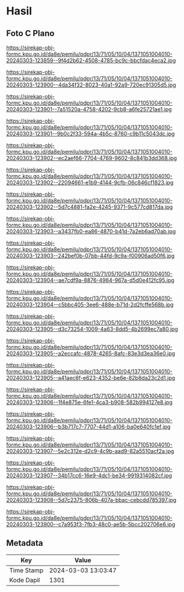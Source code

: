 # Hasil

## Foto C Plano

https://sirekap-obj-formc.kpu.go.id/da8e/pemilu/pdpr/13/71/05/10/04/1371051004010-20240303-123859--9f4d2b62-4508-4785-bc9c-bbcfdac4eca2.jpg

https://sirekap-obj-formc.kpu.go.id/da8e/pemilu/pdpr/13/71/05/10/04/1371051004010-20240303-123900--4da34f32-8023-40a1-92a9-720ec91305d5.jpg

https://sirekap-obj-formc.kpu.go.id/da8e/pemilu/pdpr/13/71/05/10/04/1371051004010-20240303-123901--7a51520a-4758-4202-9cb8-a6fe25721ae1.jpg

https://sirekap-obj-formc.kpu.go.id/da8e/pemilu/pdpr/13/71/05/10/04/1371051004010-20240303-123901--9b0c2f33-594a-4b5c-8760-c9b11c5043dc.jpg

https://sirekap-obj-formc.kpu.go.id/da8e/pemilu/pdpr/13/71/05/10/04/1371051004010-20240303-123902--ec2aef66-7704-4769-9602-8c841b3dd368.jpg

https://sirekap-obj-formc.kpu.go.id/da8e/pemilu/pdpr/13/71/05/10/04/1371051004010-20240303-123902--22094661-e1b9-4144-9cfb-06c846cf1823.jpg

https://sirekap-obj-formc.kpu.go.id/da8e/pemilu/pdpr/13/71/05/10/04/1371051004010-20240303-123902--5d7c4881-fa2e-4245-9371-9c577cd817da.jpg

https://sirekap-obj-formc.kpu.go.id/da8e/pemilu/pdpr/13/71/05/10/04/1371051004010-20240303-123903--a3437fb0-ea86-4870-b41d-7a2eb6ad70ab.jpg

https://sirekap-obj-formc.kpu.go.id/da8e/pemilu/pdpr/13/71/05/10/04/1371051004010-20240303-123903--242bef0b-07bb-44fd-9c9a-f00906ad50f6.jpg

https://sirekap-obj-formc.kpu.go.id/da8e/pemilu/pdpr/13/71/05/10/04/1371051004010-20240303-123904--ae7cdf9a-8876-4964-967a-d5d0e412fc95.jpg

https://sirekap-obj-formc.kpu.go.id/da8e/pemilu/pdpr/13/71/05/10/04/1371051004010-20240303-123904--c5bbc405-3ee6-488e-b71d-2d2fcffe568b.jpg

https://sirekap-obj-formc.kpu.go.id/da8e/pemilu/pdpr/13/71/05/10/04/1371051004010-20240303-123905--d3c73254-1009-4a63-8dd5-4b2699ec7a80.jpg

https://sirekap-obj-formc.kpu.go.id/da8e/pemilu/pdpr/13/71/05/10/04/1371051004010-20240303-123905--a2eccafc-4878-4265-8afc-83e3d3ea36e0.jpg

https://sirekap-obj-formc.kpu.go.id/da8e/pemilu/pdpr/13/71/05/10/04/1371051004010-20240303-123905--a41aec6f-e623-4352-be6e-82b8da23c2d1.jpg

https://sirekap-obj-formc.kpu.go.id/da8e/pemilu/pdpr/13/71/05/10/04/1371051004010-20240303-123906--1f4e875e-6fe1-4ca3-b908-582b994127e8.jpg

https://sirekap-obj-formc.kpu.go.id/da8e/pemilu/pdpr/13/71/05/10/04/1371051004010-20240303-123906--b3b717c7-7707-44d1-a106-ba0e640fc1ef.jpg

https://sirekap-obj-formc.kpu.go.id/da8e/pemilu/pdpr/13/71/05/10/04/1371051004010-20240303-123907--5e2c312e-d2c9-4c9b-aad9-82a5510acf2a.jpg

https://sirekap-obj-formc.kpu.go.id/da8e/pemilu/pdpr/13/71/05/10/04/1371051004010-20240303-123907--34b17cc6-16e9-4dc1-be34-9919314082cf.jpg

https://sirekap-obj-formc.kpu.go.id/da8e/pemilu/pdpr/13/71/05/10/04/1371051004010-20240303-123908--5d7c2375-806b-407a-bbac-cebcdd785397.jpg

https://sirekap-obj-formc.kpu.go.id/da8e/pemilu/pdpr/13/71/05/10/04/1371051004010-20240303-123900--c7a953f3-7fb3-48c0-ae5b-5bcc202706e6.jpg


## Metadata

| Key        | Value               |
| ---------- | ------------------- |
| Time Stamp | 2024-03-03 13:03:47 |
| Kode Dapil | 1301                |



